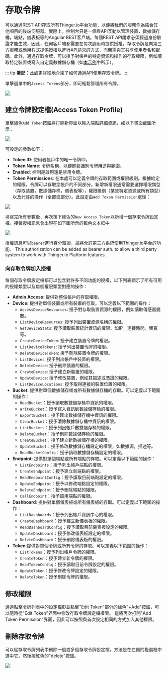 # 存取令牌

可以通過REST API存取所有Thinger.io平台功能，以便將我們的服務作為結合其他項目的後端伺服器。實際上，控制台只是一個與API互動以管理裝置，數據儲存桶，端點，儀表板等的Angular REST客戶端。每個REST API請求必須經過身份驗證才能生效，因此，任何客戶端都需要在每次調用時提供授權。存取令牌是向第三方服務或應用程式提供授權以進行API請求的方式，而無需與其共享使用者名和密碼。此外，通過存取令牌，可以授予對帳戶的特定資源和操作的存取權限，例如讀取特定裝置或寫入自定義數據儲存桶（如[本示例](http://docs.thinger.io/sigfox/#steps-in-thingerio-create-an-access-token)中所示）。

::: tip
**筆記：**[此處](http://docs.thinger.io/api/#authentication-api-rest-api-authentication)更詳細地介紹了如何通過API使用存取令牌。
:::

單擊選單中的`Access Tokens`部分，即可輕鬆管理所有令牌。

![](~@cloud/MenuAccessTokens.jpg)

## 建立令牌設定檔(Access Token Profile)

單擊綠色`Add Token`按鈕將打開新界面以輸入端點詳細資訊，如以下畫面截圖所示：

![](~@cloud/AddToken.png)

可設定的參數如下：

* **Token ID**: 使用者帳戶中的唯一令牌ID。
* **Token Name**: 令牌名稱，以便輕鬆識別令牌用途與範圍。
* **Enabled**: 控制是啟用還是禁用令牌。
* **Token Permissions**: 在本處可以定義令牌的存取範圍或權限級別。根據給定的權限，令牌可以存取您帳戶的不同部分。新增新權限通常需要選擇權限類型（存取裝置，數據儲存桶，儀表板等），權限級別（某些特定資源或所有類型）以及允許的操作（全部或部分）。此設定由`Add Token Permission`處理：

![](~@cloud/AddUserTokenPermission.png)

填寫完所有參數後，再次按下綠色的`New Access Token`以新增一個存取令牌設定檔。接著授權訊息會出現在如下圖所示的藍色文本框中

![](~@cloud/AddTokenDone.png)

授權訊息可以`bearer`進行身分驗證，這將允許第三方系統使用Thinger.io平台的功能。
This authorization can be added as bearer auth. to allow a third party system to work with Thinger.io Platform features. 

### 向存取令牌加入授權

每個存取令牌設定檔都可以包含對許多不同功能的授權，以下列表顯示了所有可用的授權類型以及每個權限類型對應的操作：

* **Admin Access**: 提供對整個帳戶的存取權限。
* **Device**: 提供對單個裝置或所有裝置的存取。可以定義以下範圍的操作：
  * `AccessDeviceResources`: 授予對存取裝置資源的權限，例如讀取傳感器變數。
  * `ListDeviceResources`: 授予列出裝置資源名稱的權限。
  * `GetDeviceStats`: 授予讀取裝置統計資訊的權限，如IP，連接時間，頻寬等。
  * `CreateDeviceToken`: 授予建立裝置令牌的權限。
  * `ListDeviceTokens`: 授予列出裝置令牌的權限。
  * `DeleteDeviceToken`: 授予刪除裝置令牌的權限。
  * `ListDevices`: 授予列出帳戶中裝置的權限。
  * `DeleteDevice`: 授予刪除裝置的權限。
  * `CreateDevice`: 授予建立新裝置的權限。
  * `UpdateDevice`: 授予修改裝置，例如其描述或憑證的權限。
  * `ListDeviceLocations`: 授予取得連接的裝置位置的權限。
* **Bucket**: 提供對單個數據儲存桶或所有數據儲存桶的存取。可以定義以下範圍的操作：
  * `ReadBucket`：授予讀取數據儲存桶中資訊的權限。
  * `WriteBucket`：授予寫入資訊到數據儲存桶的權限。
  * `ExportBucket`：授予匯出數據儲存桶中資訊的權限。
  * `ClearBucket`：授予清除數據儲存桶中資訊的權限。
  * `ListBuckets`：授予列出帳戶數據儲存桶的權限。
  * `DeleteBucket`：授予刪除數據儲存桶的權限。
  * `CreateBucket`：授予建立新數據儲存桶的權限。
  * `UpdateBucket`：授予修改數據儲存桶設定的權限，如數據源，描述等。
  * `ReadBucketConfig`：授予讀取數據儲存桶設定的權限。
* **Endpoint**: 提供對單個端點或所有端點的存取。可以定義以下範圍的操作：
  * `ListEndpoints`：授予列出帳戶端點的權限。
  * `CreateEndpoint`：授予建立新端點的權限。
  * `ReadEndpointConfig`：授予讀取目前端點設定的權限。
  * `UpdateEndpoint`：授予以修改端點設定的權限。
  * `DeleteEndpoint`：授予刪除端點的權限。
  * `CallEndpoint`：授予調用端點的權限。
* **Dashboard**: 提供對單個儀表板或所有儀表板的存取。可以定義以下範圍的操作：
  * `ListDashboards`：授予列出帳戶資訊中心的權限。
  * `CreateDashboard`：授予建立新儀表板的權限。
  * `ReadDashboardConfig`：授予讀取目前儀表板設定的權限。
  * `UpdateDashboard`：授予修改儀表板設定的權限。
  * `DeleteDashboard`：授予刪除儀表板的權限。
* **Token**:提供對單個令牌或所有令牌的存取。可以定義以下範圍的操作：
  * `ListTokens`：授予列出帳戶令牌的權限。
  * `CreateToken`：授予建立新令牌的權限。
  * `ReadTokenConfig`：授予讀取目前令牌設定的權限。
  * `UpdateToken`：授予修改令牌設定的權限。
  * `DeleteToken`：授予刪除令牌的權限。

## 修改權限

通過點擊令牌列表中的設定檔ID並點擊"Edit Token"部分的綠色"+Add"按鈕，可以隨時從"Edit Token"界面中修改存取令牌設定檔權限。 這將再次打開"Add Token Permission"界面，因此可以按照與首次設定相同的方式加入其他權限。

## 刪除存取令牌

可以從存取令牌列表中刪除一個或多個存取令牌設定檔，方法是在左側的複選框中選中它，然後按紅色的"delete"按鈕。

![](~@cloud/RemoveAccessToken.png)


